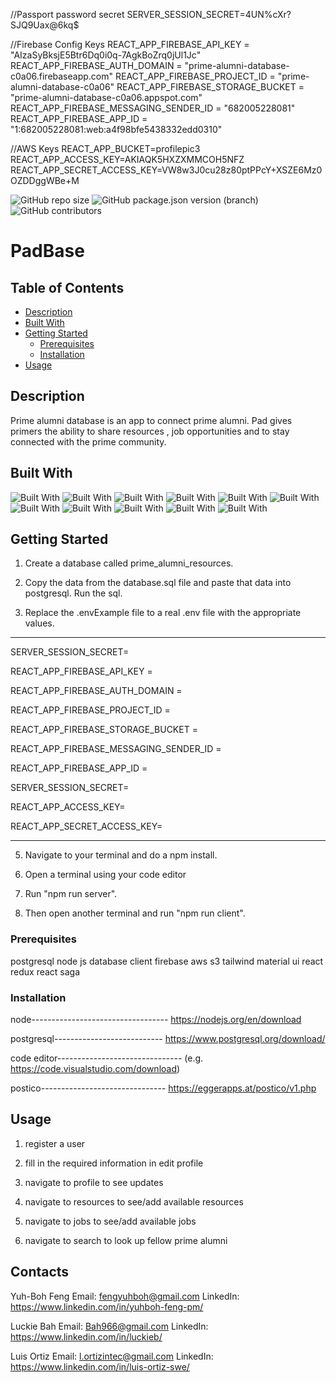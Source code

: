 //Passport password secret
SERVER_SESSION_SECRET=4UN%cXr?SJQ9Uax@6kq$

//Firebase Config Keys
REACT_APP_FIREBASE_API_KEY = "AIzaSyBksjE5Btr6Dq0i0q-7AgkBoZrq0jUl1Jc"
REACT_APP_FIREBASE_AUTH_DOMAIN = "prime-alumni-database-c0a06.firebaseapp.com"
REACT_APP_FIREBASE_PROJECT_ID = "prime-alumni-database-c0a06"
REACT_APP_FIREBASE_STORAGE_BUCKET = "prime-alumni-database-c0a06.appspot.com"
REACT_APP_FIREBASE_MESSAGING_SENDER_ID = "682005228081"
REACT_APP_FIREBASE_APP_ID = "1:682005228081:web:a4f98bfe5438332edd0310"

//AWS Keys
REACT_APP_BUCKET=profilepic3
REACT_APP_ACCESS_KEY=AKIAQK5HXZXMMCOH5NFZ
REACT_APP_SECRET_ACCESS_KEY=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

![GitHub repo size](https://img.shields.io/github/repo-size/PrimeAlumniResources/Prime-Alumni-Resources)
![GitHub package.json version (branch)](https://img.shields.io/github/package-json/v/PrimeAlumniResources/Prime-Alumni-Resources/main)
![GitHub contributors](https://img.shields.io/github/contributors/PrimeAlumniResources/Prime-Alumni-Resources)

 
    
# PadBase

## Table of Contents

- [Description](#description)
- [Built With](#built-with)
- [Getting Started](#getting-started)
  - [Prerequisites](#prerequisites)
  - [Installation](#installation)
- [Usage](#usage)

## Description

Prime alumni database is an app to connect prime alumni. Pad gives primers the ability to share resources , job opportunities and to stay connected with the prime community.

## Built With
![Built With](https://img.shields.io/badge/-Javascript?style=flat)
![Built With](https://img.shields.io/badge/-HTML-?style=flat)
![Built With](https://img.shields.io/badge/-SQL?style=flat)
![Built With](https://img.shields.io/badge/-CSS?style=flat)
![Built With](https://img.shields.io/badge/-Tailwind?style=flat)
![Built With](https://img.shields.io/badge/-MUIstyle=flat)
![Built With](https://img.shields.io/badge/-ReactJs-61DAFB?style=flat)
![Built With](https://img.shields.io/badge/-NodeJs?style=flat)
![Built With](https://img.shields.io/badge/-Redux?style=flat)
![Built With](https://img.shields.io/badge/-React_Saga?style=flat)
![Built With](https://img.shields.io/badge/-postgreSQL?style=flat)

## Getting Started

1. Create a database called prime_alumni_resources.

2. Copy the data from the database.sql file and paste that data into postgresql. Run the sql.

3. Replace the .envExample file to a real .env file with the appropriate values. 

----------------------------------------------
SERVER_SESSION_SECRET=

REACT_APP_FIREBASE_API_KEY =

REACT_APP_FIREBASE_AUTH_DOMAIN =

REACT_APP_FIREBASE_PROJECT_ID =

REACT_APP_FIREBASE_STORAGE_BUCKET = 

REACT_APP_FIREBASE_MESSAGING_SENDER_ID =

REACT_APP_FIREBASE_APP_ID =

SERVER_SESSION_SECRET=

REACT_APP_ACCESS_KEY=

REACT_APP_SECRET_ACCESS_KEY=


-------------------------------------------------

5. Navigate to your terminal and do a npm install.

6. Open a terminal using your code editor 

7. Run "npm run server".

8. Then open another terminal and run "npm run client".

### Prerequisites

postgresql
node js
database client 
firebase
aws s3
tailwind
material ui
react
redux 
react saga


### Installation

node----------------------------------
https://nodejs.org/en/download

postgresql---------------------------
https://www.postgresql.org/download/

code editor-------------------------------
(e.g. https://code.visualstudio.com/download)

postico-------------------------------
https://eggerapps.at/postico/v1.php

## Usage

1. register a user

2. fill in the required information in edit profile

3. navigate to profile to see updates 

4. navigate to resources to see/add available resources

5. navigate to jobs to see/add available jobs 

6. navigate to search to look up fellow prime alumni
 
## Contacts
Yuh-Boh Feng
Email: fengyuhboh@gmail.com
LinkedIn: https://www.linkedin.com/in/yuhboh-feng-pm/

Luckie Bah
Email: Bah966@gmail.com
LinkedIn: https://www.linkedin.com/in/luckieb/

Luis Ortiz
Email: l.ortizintec@gmail.com
LinkedIn: https://www.linkedin.com/in/luis-ortiz-swe/